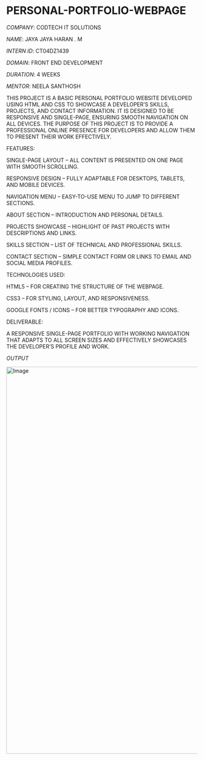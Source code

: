 # PERSONAL-PORTFOLIO-WEBPAGE

*COMPANY*: CODTECH IT SOLUTIONS

*NAME*: JAYA JAYA HARAN . M

*INTERN ID*: CT04DZ1439

*DOMAIN*: FRONT END DEVELOPMENT

*DURATION*: 4 WEEKS 

*MENTOR*: NEELA SANTHOSH

THIS PROJECT IS A BASIC PERSONAL PORTFOLIO WEBSITE DEVELOPED USING HTML AND CSS TO SHOWCASE A DEVELOPER’S SKILLS, PROJECTS, AND CONTACT INFORMATION. IT IS DESIGNED TO BE RESPONSIVE AND SINGLE-PAGE, ENSURING SMOOTH NAVIGATION ON ALL DEVICES. THE PURPOSE OF THIS PROJECT IS TO PROVIDE A PROFESSIONAL ONLINE PRESENCE FOR DEVELOPERS AND ALLOW THEM TO PRESENT THEIR WORK EFFECTIVELY.

FEATURES:

SINGLE-PAGE LAYOUT – ALL CONTENT IS PRESENTED ON ONE PAGE WITH SMOOTH SCROLLING.

RESPONSIVE DESIGN – FULLY ADAPTABLE FOR DESKTOPS, TABLETS, AND MOBILE DEVICES.

NAVIGATION MENU – EASY-TO-USE MENU TO JUMP TO DIFFERENT SECTIONS.

ABOUT SECTION – INTRODUCTION AND PERSONAL DETAILS.

PROJECTS SHOWCASE – HIGHLIGHT OF PAST PROJECTS WITH DESCRIPTIONS AND LINKS.

SKILLS SECTION – LIST OF TECHNICAL AND PROFESSIONAL SKILLS.

CONTACT SECTION – SIMPLE CONTACT FORM OR LINKS TO EMAIL AND SOCIAL MEDIA PROFILES.

TECHNOLOGIES USED:

HTML5 – FOR CREATING THE STRUCTURE OF THE WEBPAGE.

CSS3 – FOR STYLING, LAYOUT, AND RESPONSIVENESS.

GOOGLE FONTS / ICONS – FOR BETTER TYPOGRAPHY AND ICONS.

DELIVERABLE:

A RESPONSIVE SINGLE-PAGE PORTFOLIO WITH WORKING NAVIGATION THAT ADAPTS TO ALL SCREEN SIZES AND EFFECTIVELY SHOWCASES THE DEVELOPER’S PROFILE AND WORK.

*OUTPUT*

<img width="1920" height="1020" alt="Image" src="https://github.com/user-attachments/assets/76b8218c-1c4a-4fd9-84f1-c953f53b6f79" />
